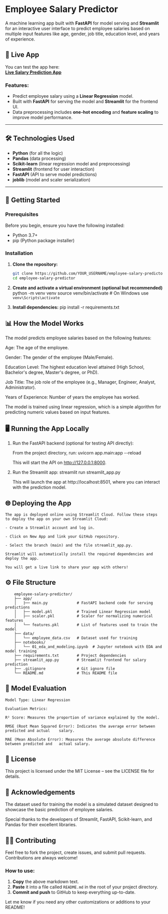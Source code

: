 # Employee Salary Predictor

A machine learning app built with **FastAPI** for model serving and **Streamlit** for an interactive user interface to predict employee salaries based on multiple input features like age, gender, job title, education level, and years of experience.

## 🚀 Live App

You can test the app here:  
[**Live Salary Prediction App**](https://employee-salary-predictor-fqx6ks2dq5pwspmempzitx.streamlit.app/)

### Features:
- Predict employee salary using a **Linear Regression** model.
- Built with **FastAPI** for serving the model and **Streamlit** for the frontend UI.
- Data preprocessing includes **one-hot encoding** and **feature scaling** to improve model performance.

---

## 🛠️ Technologies Used

- **Python** (for all the logic)
- **Pandas** (data processing)
- **Scikit-learn** (linear regression model and preprocessing)
- **Streamlit** (frontend for user interaction)
- **FastAPI** (API to serve model predictions)
- **joblib** (model and scaler serialization)

---

## 🚀 Getting Started

### Prerequisites
Before you begin, ensure you have the following installed:

- Python 3.7+ 
- pip (Python package installer)

### Installation

1. **Clone the repository:**
   ```bash
   git clone https://github.com/YOUR_USERNAME/employee-salary-predictor.git
   cd employee-salary-predictor


2. **Create and activate a virtual environment (optional but recommended)**
python -m venv venv
source venv/bin/activate  # On Windows use `venv\Scripts\activate`


3. **Install dependencies:**
pip install -r requirements.txt


## 📊 How the Model Works
The model predicts employee salaries based on the following features:

Age: The age of the employee.

Gender: The gender of the employee (Male/Female).

Education Level: The highest education level attained (High School, Bachelor's degree, Master's degree, or PhD).

Job Title: The job role of the employee (e.g., Manager, Engineer, Analyst, Administrator).

Years of Experience: Number of years the employee has worked.

The model is trained using linear regression, which is a simple algorithm for predicting numeric values based on input features.


## 🖥️ Running the App Locally
1. Run the FastAPI backend (optional for testing API directly):

    From the project directory, run:
    uvicorn app.main:app --reload

    This will start the API on http://127.0.0.1:8000.

2. Run the Streamlit app:
    streamlit run streamlit_app.py

    This will launch the app at http://localhost:8501, where you can interact with the prediction model.


## 🌐 Deploying the App
    The app is deployed online using Streamlit Cloud. Follow these steps to deploy the app on your own Streamlit Cloud:

    - Create a Streamlit account and log in.

    - Click on New App and link your GitHub repository.

    - Select the branch (main) and the file streamlit_app.py.

    Streamlit will automatically install the required dependencies and deploy the app.

    You will get a live link to share your app with others!


## ⚙️ File Structure
        employee-salary-predictor/
        ├── app/
        │   ├── main.py             # FastAPI backend code for serving predictions
        │   ├── model.pkl           # Trained Linear Regression model
        │   ├── scaler.pkl          # Scaler for normalizing numerical features
        │   └── features.pkl        # List of features used to train the model
        ├── data/
        │   └── employee_data.csv   # Dataset used for training
        ├── notebooks/
        │   └── 01_eda_and_modeling.ipynb  # Jupyter notebook with EDA and model training
        ├── requirements.txt        # Project dependencies
        ├── streamlit_app.py        # Streamlit frontend for salary prediction
        ├── .gitignore              # Git ignore file
        └── README.md               # This README file


## 🤖 Model Evaluation
    Model Type: Linear Regression

    Evaluation Metrics:

    R² Score: Measures the proportion of variance explained by the model.

    RMSE (Root Mean Squared Error): Indicates the average error between predicted and actual    salary.

    MAE (Mean Absolute Error): Measures the average absolute difference between predicted and   actual salary.


## 📄 License
This project is licensed under the MIT License – see the LICENSE file for details.


## 🙏 Acknowledgements
The dataset used for training the model is a simulated dataset designed to showcase the basic prediction of employee salaries.

Special thanks to the developers of Streamlit, FastAPI, Scikit-learn, and Pandas for their excellent libraries.

## 👨‍💻 Contributing
Feel free to fork the project, create issues, and submit pull requests. Contributions are always welcome!


### How to use:
1. **Copy** the above markdown text.
2. **Paste** it into a file called `README.md` in the root of your project directory.
3. **Commit and push** to GitHub to keep everything up-to-date.

Let me know if you need any other customizations or additions to your README!
